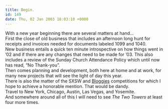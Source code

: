```yaml
---
title: Begin.
id: 149
date: Thu, 02 Jan 2003 18:03:10 +0000
---
```


With a new year beginning there are several matters at hand…  
 First the close of old business that includes an afternoon long hunt for receipts and invoices needed for documents labeled 1099 and 1040.  
 New business entails a quick ten minute introspective on how things went in ’02 and if there are any changes that need to be made for ’03. This also includes a review of the Sunday Church Attendance Policy which until now has read, “No Thank-you”.  
 Then comes planning and development, both here at home and at work, for many new projects that will see the light of day this year.  
 There is also the matter of the <span class="caps">SXSW</span> and [Bloggies](http://www.fairvue.com/?feature=awards2003) competitions for which I hope to achieve a honorable mention. That would be dandy.  
 Travel to New York, Chicago, Austin, Las Vegas, and Yosemite.  
 And somewhere around all of this I will need to see *The Two Towers* at least four more times.


